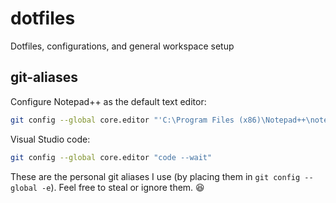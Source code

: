 # dotfiles
Dotfiles, configurations, and general workspace setup

## git-aliases
Configure Notepad++ as the default text editor:
```bash
git config --global core.editor "'C:\Program Files (x86)\Notepad++\notepad++.exe'"
```
Visual Studio code:
```bash
git config --global core.editor "code --wait"
```
These are the personal git aliases I use (by placing them in `git config --global -e`). Feel free to steal or ignore them. :satisfied:
